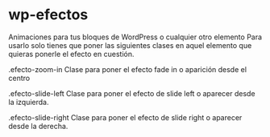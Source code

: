 # wp-efectos
Animaciones para tus bloques de WordPress o cualquier otro elemento
Para usarlo solo tienes que poner las siguientes clases en aquel elemento que quieras ponerle el efecto en cuestión.

.efecto-zoom-in  Clase para poner el efecto fade in o aparición desde el centro

.efecto-slide-left  Clase para poner el efecto de slide left o aparecer desde la izquierda.

.efecto-slide-right  Clase para poner el efecto de slide right o aparecer desde la derecha.

